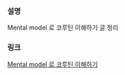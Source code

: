 ### 설명
Mental model 로 코루틴 이해하기 글 정리

### 링크
[Mental model 로 코루틴 이해하기](https://www.notion.so/Mental-model-9e85dfacc82d4004859ace96057d75a6)
